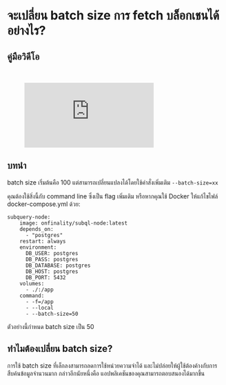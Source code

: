 # จะเปลี่ยน batch size การ fetch บล็อกเชนได้อย่างไร?

## คู่มือวิดีโอ

<br/>
<figure class="video_container">
  <iframe src="https://www.youtube.com/embed/LO_Gea_IN_s" frameborder="0" allowfullscreen="true"></iframe>
</figure>

## บทนำ

batch size เริ่มต้นคือ 100 แต่สามารถเปลี่ยนแปลงได้โดยใช้คำสั่งเพิ่มเติม `--batch-size=xx`

คุณต้องใช้สิ่งนี้กับ command line ซึ่งเป็น flag เพิ่มเติม หรือหากคุณใช้ Docker ให้แก้ไขไฟล์ docker-compose.yml ด้วย:

```shell
subquery-node:
    image: onfinality/subql-node:latest
    depends_on:
      - "postgres"
    restart: always
    environment:
      DB_USER: postgres
      DB_PASS: postgres
      DB_DATABASE: postgres
      DB_HOST: postgres
      DB_PORT: 5432
    volumes:
      - ./:/app
    command:
      - -f=/app
      - --local
      - --batch-size=50

```

ตัวอย่างนี้กำหนด batch size เป็น 50

## ทำไมต้องเปลี่ยน batch size?

การใช้ batch size ที่เล็กลงสามารถลดการใช้หน่วยความจำได้ และไม่ปล่อยให้ผู้ใช้ต้องค้างกับการสืบค้นข้อมูลจำนวนมาก กล่าวอีกนัยหนึ่งคือ แอปพลิเคชันของคุณสามารถตอบสนองได้มากขึ้น 